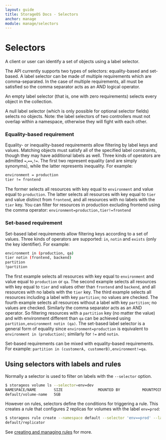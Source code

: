 ```yaml
---
layout: guide
title: StorageOS Docs - Selectors
anchor: manage
module: manage/selectors
---
```


# Selectors

A client or user can identify a set of objects using a label selector.

The API currently supports two types of selectors: equality-based and set-based. A label selector can be made of multiple requirements which are comma-separated. In the case of multiple requirements, all must be satisfied so the comma separator acts as an AND logical operator.

An empty label selector (that is, one with zero requirements) selects every object in the collection.

A null label selector (which is only possible for optional selector fields) selects no objects.
Note: the label selectors of two controllers must not overlap within a namespace, otherwise they will fight with each other.


### Equality-based requirement
Equality- or inequality-based requirements allow filtering by label keys and values. Matching objects must satisfy all of the specified label constraints, though they may have additional labels as well. Three kinds of operators are admitted `=`,`==`,`!=`. The first two represent equality (and are simply synonyms), while the latter represents inequality. For example:
```bash
environment = production
tier != frontend
```

The former selects all resources with key equal to `environment` and value equal to `production`. The latter selects all resources with key equal to `tier` and value distinct from `frontend`, and all resources with no labels with the `tier` key. You can filter for resources in production excluding frontend using the comma operator: `environment=production,tier!=frontend`

### Set-based requirement

Set-based label requirements allow filtering keys according to a set of values. Three kinds of operators are supported: `in`, `notin` and `exists` (only the key identifier). For example:
```bash
environment in (production, qa)
tier notin (frontend, backend)
partition
!partition
```

The first example selects all resources with key equal to `environment` and value equal to `production` or `qa`. The second example selects all resources with key equal to `tier` and values other than `frontend` and `backend`, and all resources with no labels with the `tier` key. The third example selects all resources including a label with key `partition`; no values are checked. The fourth example selects all resources without a label with key `partition`; no values are checked. Similarly the comma separator acts as an AND operator. So filtering resources with a `partition` key (no matter the value) and with environment different than `qa` can be achieved using `partition,environment notin (qa)`. The set-based label selector is a general form of equality since `environment=production` is equivalent to `environment in (production)`; similarly for `!=` and `notin`.

Set-based requirements can be mixed with equality-based requirements. For example: `partition in (customerA, customerB),environment!=qa`.


## Using selectors with labels and rules

Normally a selector is used to filter on labels with the
`--selector` option.
```bash
$ storageos volume ls --selector=env=dev
NAMESPACE/NAME        SIZE                MOUNTED BY          MOUNTPOINT          STATUS              REPLICAS
default/volume-name   5GB                                                         active              0/0
```

However on rules, selectors define the conditions for triggering a rule. This creates a rule that configures 2 replicas for volumes with the label `env=prod`:
```bash
$ storageos rule create --namespace default --selector 'env==prod' --label storageos.feature.replicas=2 replicator
default/replicator
```

See [creating and managing rules](rules.html) for more.
